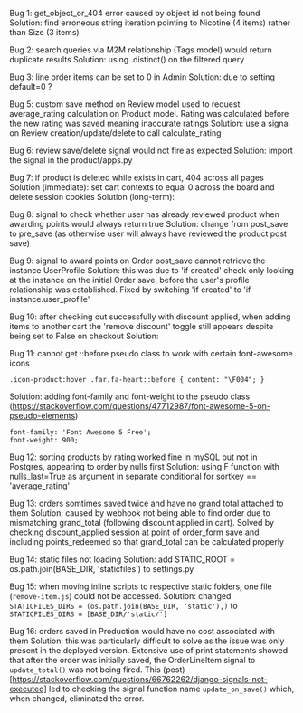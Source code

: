 Bug 1: get_object_or_404 error caused by object id not being found
Solution: find erroneous string iteration pointing to Nicotine (4 items) rather than Size (3 items)

Bug 2: search queries via M2M relationship (Tags model) would return duplicate results
Solution: using .distinct() on the filtered query

Bug 3: line order items can be set to 0 in Admin
Solution: due to setting default=0 ?

<!-- Bug 4: line order items have price tied to the model when it should be set on save
Solution:  -->

Bug 5: custom save method on Review model used to request average_rating calculation on Product model. Rating was calculated before the new rating was saved meaning inaccurate ratings
Solution: use a signal on Review creation/update/delete to call calculate_rating

Bug 6: review save/delete signal would not fire as expected
Solution: import the signal in the product/apps.py

Bug 7: if product is deleted while exists in cart, 404 across all pages
Solution (immediate): set cart contexts to equal 0 across the board and delete session cookies
Solution (long-term): 

Bug 8: signal to check whether user has already reviewed product when awarding points would always return true
Solution: change from post_save to pre_save (as otherwise user will always have reviewed the product post save)

Bug 9: signal to award points on Order post_save cannot retrieve the instance UserProfile
Solution: this was due to 'if created' check only looking at the instance on the initial Order save, before the user's profile relationship was established. Fixed by switching 'if created' to 'if instance.user_profile'

Bug 10: after checking out successfully with discount applied, when adding items to another cart the 'remove discount' toggle still appears despite being set to False on checkout
Solution:

Bug 11: cannot get ::before pseudo class to work with certain font-awesome icons

`.icon-product:hover .far.fa-heart::before {
    content: "\F004";
}`

Solution: adding font-family and font-weight to the pseudo class (https://stackoverflow.com/questions/47712987/font-awesome-5-on-pseudo-elements)

    font-family: 'Font Awesome 5 Free';
    font-weight: 900;

Bug 12: sorting products by rating worked fine in mySQL but not in Postgres, appearing to order by nulls first
Solution: using F function with nulls_last=True as argument in separate conditional for sortkey == 'average_rating'

Bug 13: orders somtimes saved twice and have no grand total attached to them
Solution: caused by webhook not being able to find order due to mismatching grand_total (following discount applied in cart). Solved by checking discount_applied session at point of order_form save and including points_redeemed so that grand_total can be calculated properly

Bug 14: static files not loading
Solution: add STATIC_ROOT = os.path.join(BASE_DIR, 'staticfiles') to settings.py

Bug 15: when moving inline scripts to respective static folders, one file (`remove-item.js`) could not be accessed.
Solution: changed `STATICFILES_DIRS = (os.path.join(BASE_DIR, 'static'),)` to `STATICFILES_DIRS = [BASE_DIR/'static/']`

Bug 16: orders saved in Production would have no cost associated with them
Solution: this was particularly difficult to solve as the issue was only present in the deployed version. Extensive use of print statements showed that after the order was initially saved, the OrderLineItem signal to `update_total()` was not being fired. This (post)[https://stackoverflow.com/questions/66762262/django-signals-not-executed] led to checking the signal function name `update_on_save()` which, when changed, eliminated the error. 